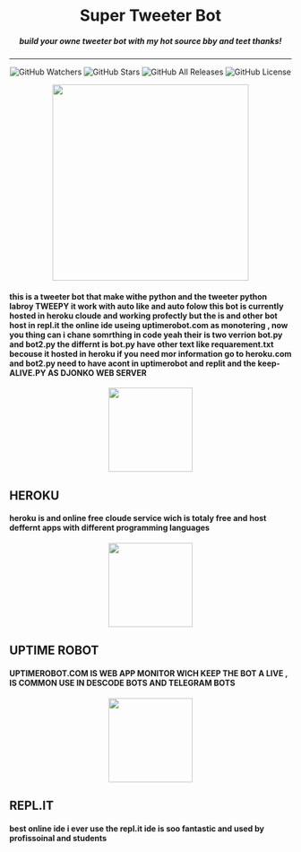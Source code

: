 <p align="center">
  <h1 align="center">Super Tweeter Bot</h1>
  <h5 align="center">build your owne tweeter bot with my hot source bby and teet thanks! </h5>
</p>
<hr>
<p align="center">
  <img src="https://img.shields.io/github/watchers/CoreyD97/BurpCustomizer?label=Watchers&style=for-the-badge" alt="GitHub Watchers">
  <img src="https://img.shields.io/github/stars/CoreyD97/BurpCustomizer?style=for-the-badge" alt="GitHub Stars">
  <img src="https://img.shields.io/github/downloads/CoreyD97/BurpCustomizer/total?style=for-the-badge" alt="GitHub All Releases">
  <img src="https://img.shields.io/github/license/CoreyD97/BurpCustomizer?style=for-the-badge" alt="GitHub License">
</p>
<p align="center">
 <img height="350" src="https://files.realpython.com/media/How-to-Make-a-Twitter-Bot-in-Python-with-Tweepy_Watermarked.e0e3b3e8f6ce.jpg">
</p>

<p align="center">
  <h4>
    this is a tweeter bot that make withe python and the tweeter python labroy TWEEPY 
    it work with auto like and auto folow this bot is currently hosted in heroku cloude 
    and working profectly but the is and other bot host in repl.it the online ide useing
    uptimerobot.com as monotering , now you thing can i chane somrthing in code yeah
    their is two verrion bot.py and bot2.py the differnt is bot.py have other text 
    like requarement.txt becouse it hosted in heroku if you need mor information go 
    to heroku.com and bot2.py need to have acont in uptimerobot and replit 
    and the keep-ALIVE.PY AS DJONKO WEB SERVER
</h4>

</P>

<p align="center">
<img height="150" src="https://cdn.worldvectorlogo.com/logos/heroku.svg">
  <h2>
HEROKU
</h2>
<h4>
  heroku is and online free cloude service wich is totaly free and host deffernt apps with different programming languages
</h4>
</P>


<p align="center">
<img height="150" src="https://superbig.co/uploads/images/icons/icon-uptimerobot.svg">
  <h2>
UPTIME ROBOT
</h2>
<h4>
  UPTIMEROBOT.COM IS WEB APP MONITOR WICH KEEP THE BOT A LIVE , IS COMMON USE IN DESCODE BOTS AND TELEGRAM BOTS
</h4>
</P>



<p align="center">
<img height="150" src="https://upload.wikimedia.org/wikipedia/commons/b/b2/Repl.it_logo.svg">
  <h2>
REPL.IT
</h2>
<h4>
 best online ide i ever use the repl.it ide is soo fantastic and used by profissoinal and students 
</h4>
</P>
